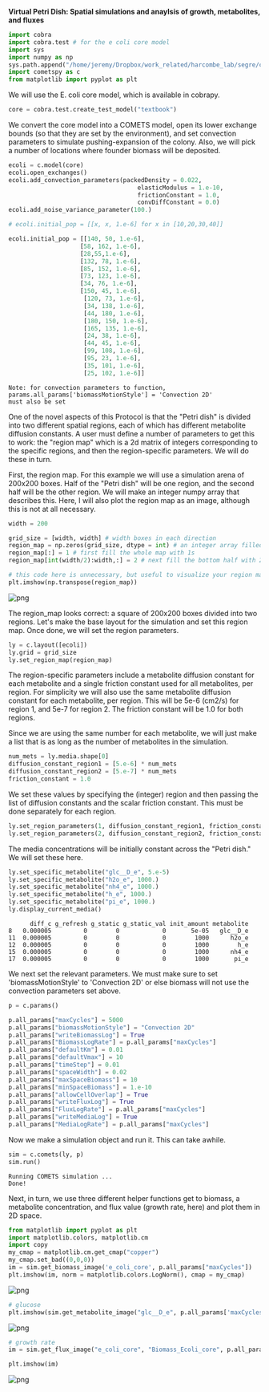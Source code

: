 **Virtual Petri Dish: Spatial simulations and anaylsis of growth, metabolites, and fluxes**



```python
import cobra
import cobra.test # for the e coli core model
import sys
import numpy as np
sys.path.append("/home/jeremy/Dropbox/work_related/harcombe_lab/segre/cometspy") # not necessary if you pip install cometspy
import cometspy as c
from matplotlib import pyplot as plt

```

We will use the E. coli core model, which is available in cobrapy.


```python
core = cobra.test.create_test_model("textbook")
```

We convert the core model into a COMETS model, open its lower exchange bounds (so that they are set by the environment), and set convection parameters to simulate pushing-expansion of the colony. Also, we will pick a number of locations where founder biomass will be deposited.


```python
ecoli = c.model(core)
ecoli.open_exchanges()
ecoli.add_convection_parameters(packedDensity = 0.022,
                                    elasticModulus = 1.e-10,
                                    frictionConstant = 1.0,
                                    convDiffConstant = 0.0)
ecoli.add_noise_variance_parameter(100.)

# ecoli.initial_pop = [[x, x, 1.e-6] for x in [10,20,30,40]]

ecoli.initial_pop = [[140, 50, 1.e-6],
                    [58, 162, 1.e-6],
                    [28,55,1.e-6],
                    [132, 78, 1.e-6],
                    [85, 152, 1.e-6],
                    [73, 123, 1.e-6],
                    [34, 76, 1.e-6],
                    [150, 45, 1.e-6],
                     [120, 73, 1.e-6],
                     [34, 138, 1.e-6],
                     [44, 180, 1.e-6],
                     [180, 150, 1.e-6],
                     [165, 135, 1.e-6],
                     [24, 38, 1.e-6],
                     [44, 45, 1.e-6],
                     [99, 108, 1.e-6],
                     [95, 23, 1.e-6],
                     [35, 101, 1.e-6],
                     [25, 102, 1.e-6]]
```

    Note: for convection parameters to function,
    params.all_params['biomassMotionStyle'] = 'Convection 2D'
    must also be set


One of the novel aspects of this Protocol is that the "Petri dish" is divided into two different spatial regions, each of which has different metabolite diffusion constants. A user must define a number of parameters to get this to work: the "region map" which is a 2d matrix of integers corresponding to the specific regions, and then the region-specific parameters. We will do these in turn.  

First, the region map.  For this example we will use a simulation arena of 200x200 boxes. Half of the "Petri dish" will be one region, and the second half will be the other region. We will make an integer numpy array that describes this. Here, I will also plot the region map as an image, although this is not at all necessary.


```python
width = 200

grid_size = [width, width] # width boxes in each direction
region_map = np.zeros(grid_size, dtype = int) # an integer array filled with zeros
region_map[:] = 1 # first fill the whole map with 1s
region_map[int(width/2):width,:] = 2 # next fill the bottom half with 2s

# this code here is unnecessary, but useful to visualize your region map:
plt.imshow(np.transpose(region_map))
```





![png](../img/petri_dish_1.png)


The region_map looks correct: a square of 200x200 boxes divided into two regions. Let's make the base layout for the simulation and set this region map. Once done, we will set the region parameters.


```python
ly = c.layout([ecoli])
ly.grid = grid_size
ly.set_region_map(region_map)
```

The region-specific parameters include a metabolite diffusion constant for each metabolite and a single friction constant used for all metabolites, per region. For simplicity we will also use the same metabolite diffusion constant for each metabolite, per region.  This will be 5e-6 (cm2/s) for region 1, and 5e-7 for region 2. The friction constant will be 1.0 for both regions.

Since we are using the same number for each metabolite, we will just make a list that is as long as the number of metabolites in the simulation.


```python
num_mets = ly.media.shape[0]
diffusion_constant_region1 = [5.e-6] * num_mets
diffusion_constant_region2 = [5.e-7] * num_mets
friction_constant = 1.0
```

We set these values by specifying the (integer) region and then passing the list of diffusion constants and the scalar friction constant.  This must be done separately for each region.


```python
ly.set_region_parameters(1, diffusion_constant_region1, friction_constant)
ly.set_region_parameters(2, diffusion_constant_region2, friction_constant)
```

The media concentrations will be initially constant across the "Petri dish." We will set these here.


```python
ly.set_specific_metabolite("glc__D_e", 5.e-5)
ly.set_specific_metabolite("h2o_e", 1000.)
ly.set_specific_metabolite("nh4_e", 1000.)
ly.set_specific_metabolite("h_e", 1000.)
ly.set_specific_metabolite("pi_e", 1000.)
ly.display_current_media()
```

          diff_c g_refresh g_static g_static_val init_amount metabolite
    8   0.000005         0        0            0       5e-05   glc__D_e
    11  0.000005         0        0            0        1000      h2o_e
    12  0.000005         0        0            0        1000        h_e
    15  0.000005         0        0            0        1000      nh4_e
    17  0.000005         0        0            0        1000       pi_e


We next set the relevant parameters. We must make sure to set 'biomassMotionStyle' to 'Convection 2D' or else biomass will not use the convection parameters set above.


```python
p = c.params()

p.all_params["maxCycles"] = 5000
p.all_params["biomassMotionStyle"] = "Convection 2D"
p.all_params["writeBiomassLog"] = True
p.all_params["BiomassLogRate"] = p.all_params["maxCycles"]
p.all_params["defaultKm"] = 0.01
p.all_params["defaultVmax"] = 10
p.all_params["timeStep"] = 0.01
p.all_params["spaceWidth"] = 0.02
p.all_params["maxSpaceBiomass"] = 10
p.all_params["minSpaceBiomass"] = 1.e-10
p.all_params["allowCellOverlap"] = True
p.all_params["writeFluxLog"] = True
p.all_params["FluxLogRate"] = p.all_params["maxCycles"]
p.all_params["writeMediaLog"] = True
p.all_params["MediaLogRate"] = p.all_params["maxCycles"]
```

Now we make a simulation object and run it.  This can take awhile.


```python
sim = c.comets(ly, p)
sim.run()
```

    Running COMETS simulation ...
    Done!


Next, in turn, we use three different helper functions get to biomass, a metabolite concentration, and flux value (growth rate, here) and plot them in 2D space.


```python
from matplotlib import pyplot as plt
import matplotlib.colors, matplotlib.cm
import copy
my_cmap = matplotlib.cm.get_cmap("copper")
my_cmap.set_bad((0,0,0))
im = sim.get_biomass_image('e_coli_core', p.all_params["maxCycles"])
plt.imshow(im, norm = matplotlib.colors.LogNorm(), cmap = my_cmap)
```




![png](../img/petri_dish_2.png)



```python
# glucose
plt.imshow(sim.get_metabolite_image("glc__D_e", p.all_params['maxCycles']+1))
```



![png](../img/petri_dish_3.png)



```python
# growth rate
im = sim.get_flux_image("e_coli_core", "Biomass_Ecoli_core", p.all_params["maxCycles"])
```


```python
plt.imshow(im)
```



![png](../img/petri_dish_4.png)


